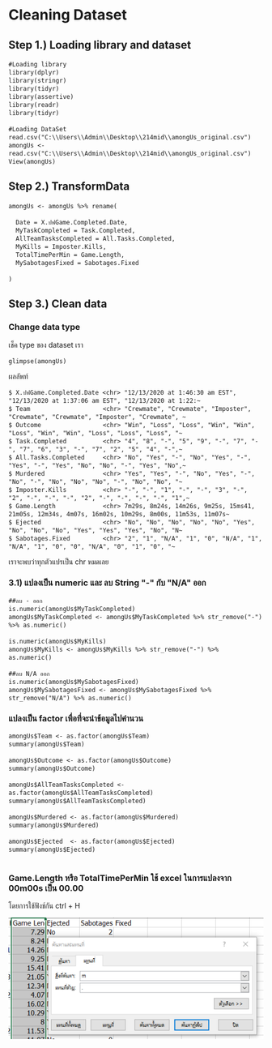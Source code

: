 # Cleaning Dataset

## Step 1.) Loading library and dataset
```{R}
#Loading library
library(dplyr)
library(stringr)
library(tidyr)
library(assertive)
library(readr)
library(tidyr)

#Loading DataSet
read.csv("C:\\Users\\Admin\\Desktop\\214mid\\amongUs_original.csv")
amongUs <- read.csv("C:\\Users\\Admin\\Desktop\\214mid\\amongUs_original.csv")
View(amongUs)
```


## Step 2.) TransformData
```{R}
amongUs <- amongUs %>% rename(
  
  Date = X.ปฟGame.Completed.Date,
  MyTaskCompleted = Task.Completed,
  AllTeamTasksCompleted = All.Tasks.Completed,
  MyKills = Imposter.Kills,
  TotalTimePerMin = Game.Length,
  MySabotagesFixed = Sabotages.Fixed
  
)
```
## Step 3.) Clean data

### Change data type
เช็ค type ของ dataset เรา
```{R}
glimpse(amongUs)
```
ผลลัพท์ 
```{R}
$ X.ปฟGame.Completed.Date <chr> "12/13/2020 at 1:46:30 am EST", "12/13/2020 at 1:37:06 am EST", "12/13/2020 at 1:22:~
$ Team                    <chr> "Crewmate", "Crewmate", "Imposter", "Crewmate", "Crewmate", "Imposter", "Crewmate", ~
$ Outcome                 <chr> "Win", "Loss", "Loss", "Win", "Win", "Loss", "Win", "Win", "Loss", "Loss", "Loss", "~
$ Task.Completed          <chr> "4", "8", "-", "5", "9", "-", "7", "-", "7", "6", "3", "-", "7", "2", "5", "4", "-",~
$ All.Tasks.Completed     <chr> "No", "Yes", "-", "No", "Yes", "-", "Yes", "-", "Yes", "No", "No", "-", "Yes", "No",~
$ Murdered                <chr> "Yes", "Yes", "-", "No", "Yes", "-", "No", "-", "No", "No", "No", "-", "No", "No", "~
$ Imposter.Kills          <chr> "-", "-", "1", "-", "-", "3", "-", "2", "-", "-", "-", "2", "-", "-", "-", "-", "1",~
$ Game.Length             <chr> 7m29s, 8m24s, 14m26s, 9m25s, 15ms41, 21m05s, 12m34s, 4m07s, 16m02s, 10m29s, 8m00s, 11m53s, 11m07s~
$ Ejected                 <chr> "No", "No", "No", "No", "No", "Yes", "No", "No", "No", "Yes", "Yes", "Yes", "No", "N~
$ Sabotages.Fixed         <chr> "2", "1", "N/A", "1", "0", "N/A", "1", "N/A", "1", "0", "0", "N/A", "0", "1", "0", "~
```
<p> เราจะพบว่าทุกตัวแปรเป็น chr หมดเลย </p>

### 3.1) แปลงเป็น numeric และ ลบ String "-" กับ "N/A" ออก
```{R}
##ลบ - ออก
is.numeric(amongUs$MyTaskCompleted)
amongUs$MyTaskCompleted <- amongUs$MyTaskCompleted %>% str_remove("-") %>% as.numeric()

is.numeric(amongUs$MyKills)
amongUs$MyKills <- amongUs$MyKills %>% str_remove("-") %>% as.numeric()

##ลบ N/A ออก
is.numeric(amongUs$MySabotagesFixed)
amongUs$MySabotagesFixed <- amongUs$MySabotagesFixed %>% str_remove("N/A") %>% as.numeric()
```
### แปลงเป็น factor เพื่อที่จะนำข้อมูลไปคำนวน
```{R}
amongUs$Team <- as.factor(amongUs$Team)
summary(amongUs$Team)

amongUs$Outcome <- as.factor(amongUs$Outcome)
summary(amongUs$Outcome)

amongUs$AllTeamTasksCompleted <- as.factor(amongUs$AllTeamTasksCompleted)
summary(amongUs$AllTeamTasksCompleted)

amongUs$Murdered <- as.factor(amongUs$Murdered)
summary(amongUs$Murdered)

amongUs$Ejected  <- as.factor(amongUs$Ejected)
summary(amongUs$Ejected)


```
### Game.Length หรือ TotalTimePerMin ใช้ excel ในการแปลงจาก 00m00s เป็น 00.00

โดยการใช้ฟังช์กัน ctrl + H  

![alt text](./timeCleaning.png)
